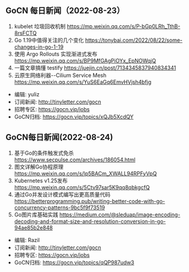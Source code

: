 ## GoCN 每日新闻（2022-08-23）

1. kubelet 垃圾回收机制 https://mp.weixin.qq.com/s/P-bGp0LRh_TthB-8rsFCTQ
2. Go 1.19中值得关注的几个变化 https://tonybai.com/2022/08/22/some-changes-in-go-1-19
3. 使用 Argo Rollouts 实现渐进式发布 https://mp.weixin.qq.com/s/BP9MfGAgPiOYx_EpNOWqjQ
4. 一篇文章搞懂 testify https://juejin.cn/post/7134345837940834341
5. 云原生网络利器--Cilium Service Mesh https://mp.weixin.qq.com/s/YuS6EaGq6EmvHVjsh4bfjg

* 编辑: yuliz
* 订阅新闻: http://tinyletter.com/gocn
* 招聘专区: https://gocn.vip/jobs
* GoCN归档: https://gocn.vip/topics/xQJb5XcdQY


## GoCN每日新闻(2022-08-24)

1. 基于Go的条件触发式免杀 https://www.secpulse.com/archives/186054.html
2. 图文详解Go协程原理 https://mp.weixin.qq.com/s/lp5BACm_XWALL94RPFyVpQ
3. Kubernetes v1.25发布 https://mp.weixin.qq.com/s/5Ctv97sar5K9qq8qbkgcfQ
4. 通过Go并发设计模式编写出更高质量代码 https://betterprogramming.pub/writing-better-code-with-go-concurrency-patterns-9bc5f9f73519
5. Go图片库基础实践 https://medium.com/@sleduap/image-encoding-decoding-and-format-size-and-resolution-conversion-in-go-94ae85b2e848
 
* 编辑: Razil
* 订阅新闻: http://tinyletter.com/gocn
* 招聘专区: https://gocn.vip/jobs
* GoCN归档: https://gocn.vip/topics/qQP987udw3
